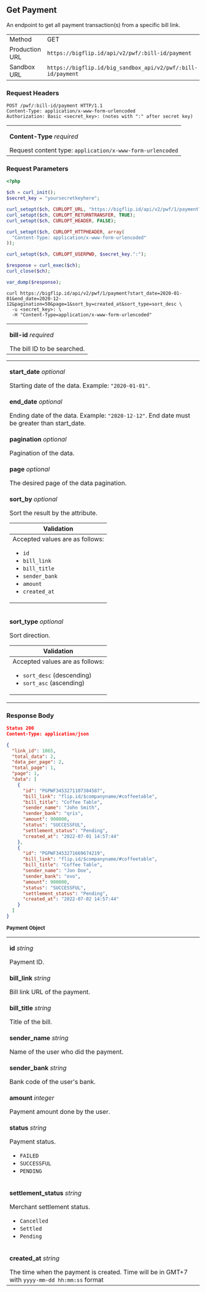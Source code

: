 <div></div>

## Get Payment

An endpoint to get all payment transaction(s) from a specific bill link.

<table>
  <tbody>
    <tr>
      <td>Method</td>
      <td><span class="method get">GET</span></td>
    </tr>
    <tr>
      <td>Production URL</td>
      <td><code>https://bigflip.id/api/v2/pwf/:bill-id/payment</code></td>
    </tr>
    <tr>
      <td>Sandbox URL</td>
      <td><code>https://bigflip.id/big_sandbox_api/v2/pwf/:bill-id/payment</code></td>
    </tr>
  </tbody>
</table>

<h3 id="get-payment-request-headers">Request Headers</h3>

```http
POST /pwf/:bill-id/payment HTTP/1.1
Content-Type: application/x-www-form-urlencoded
Authorization: Basic <secret_key>: (notes with ":" after secret key)
```

<table>
  <tbody>
    <tr>
      <td>
        <p><b>Content-Type</b> <em>required</em></p>
        Request content type: <code>application/x-www-form-urlencoded</code>
      </td>
    </tr>
  </tbody>
</table>

<h3 id="get-payment-request-parameters">Request Parameters</h3>

```php
<?php

$ch = curl_init();
$secret_key = "yoursecretkeyhere";

curl_setopt($ch, CURLOPT_URL, "https://bigflip.id/api/v2/pwf/1/payment?start_date=2020-01-01&end_date=2020-12-12&pagination=50&page=1&sort_by=created_at&sort_type=sort_desc");
curl_setopt($ch, CURLOPT_RETURNTRANSFER, TRUE);
curl_setopt($ch, CURLOPT_HEADER, FALSE);

curl_setopt($ch, CURLOPT_HTTPHEADER, array(
  "Content-Type: application/x-www-form-urlencoded"
));

curl_setopt($ch, CURLOPT_USERPWD, $secret_key.":");

$response = curl_exec($ch);
curl_close($ch);

var_dump($response);
```

```shell
curl https://bigflip.id/api/v2/pwf/1/payment?start_date=2020-01-01&end_date=2020-12-12&pagination=50&page=1&sort_by=created_at&sort_type=sort_desc \
  -u <secret_key>: \
  -H "Content-Type=application/x-www-form-urlencoded"
```

<table>
  <tbody>
    <tr>
      <td>
        <p><b>bill-id</b> <em>required</em></p>
          The bill ID to be searched.
      </td>
    </tr>
  </tbody>
</table>

<table>
  <tbody>
    <tr>
      <td>
        <p><b>start_date</b> <em>optional</em></p>
        Starting date of the data. Example: <code>"2020-01-01"</code>.
      </td>
    </tr>
    <tr>
      <td>
        <p><b>end_date</b> <em>optional</em></p>
        Ending date of the data. Example: <code>"2020-12-12"</code>. End date
        must be greater than start_date.
      </td>
    </tr>
    <tr>
      <td>
        <p><b>pagination</b> <em>optional</em></p>
        Pagination of the data.
      </td>
    </tr>
    <tr>
      <td>
        <p><b>page</b> <em>optional</em></p>
        The desired page of the data pagination.
      </td>
    </tr>
    <tr>
      <td>
        <p><b>sort_by</b> <em>optional</em></p>
        Sort the result by the attribute.
        <table class="validation-table">
          <thead>
            <tr>
              <th>Validation</th>
            </tr>
          </thead>
          <tbody>
            <tr>
              <td>
                <div class="validation-table__helper-text">
                  Accepted values are as follows:
                </div>
                <ul>
                  <li><code>id</code></li>
                  <li><code>bill_link</code></li>
                  <li><code>bill_title</code></li>
                  <li><code>sender_bank</code></li>
                  <li><code>amount</code></li>
                  <li><code>created_at</code></li>
                </ul>
              </td>
            </tr>
          </tbody>
        </table>
      </td>
    </tr>
    <tr>
      <td>
        <p><b>sort_type</b> <em>optional</em></p>
        Sort direction.
        <table class="validation-table">
          <thead>
            <tr>
              <th>Validation</th>
            </tr>
          </thead>
          <tbody>
            <tr>
              <td>
                <div class="validation-table__helper-text">
                  Accepted values are as follows:
                </div>
                <ul>
                  <li><code>sort_desc</code> (descending)</li>
                  <li><code>sort_asc</code> (ascending)</li>
                </ul>
              </td>
            </tr>
          </tbody>
        </table>
      </td>
    </tr>
  </tbody>
</table>

<h3 id="get-payment-response-body">Response Body</h3>

```json
Status 200
Content-Type: application/json

{
  "link_id": 1065,
  "total_data": 2,
  "data_per_page": 2,
  "total_page": 1,
  "page": 1,
  "data": [
    {
      "id": "PGPWF3453271107384587",
      "bill_link": "flip.id/$companyname/#coffeetable",
      "bill_title": "Coffee Table",
      "sender_name": "John Smith",
      "sender_bank": "qris",
      "amount": 900000,
      "status": "SUCCESSFUL",
      "settlement_status": "Pending",
      "created_at": "2022-07-01 14:57:44"
    },
    {
      "id": "PGPWF3453271669674219",
      "bill_link": "flip.id/$companyname/#coffeetable",
      "bill_title": "Coffee Table",
      "sender_name": "Jon Doe",
      "sender_bank": "ovo",
      "amount": 900000,
      "status": "SUCCESSFUL",
      "settlement_status": "Pending",
      "created_at": "2022-07-02 14:57:44"
    }
  ]
}
```

<p id="payment-object" style="font-size:13px; font-weight:bold;">Payment Object</p>

<table>
  <tbody>
    <tr>
      <td>
        <p><b>id</b> <em>string</em></p>
        Payment ID.
      </td>
    </tr>
    <tr>
      <td>
        <p><b>bill_link</b> <em>string</em></p>
        Bill link URL of the payment.
      </td>
    </tr>
    <tr>
      <td>
        <p><b>bill_title</b> <em>string</em></p>
        Title of the bill.
      </td>
    </tr>
    <tr>
      <td>
        <p><b>sender_name</b> <em>string</em></p>
        Name of the user who did the payment.
      </td>
    </tr>
    <tr>
      <td>
        <p><b>sender_bank</b> <em>string</em></p>
        Bank code of the user's bank.
      </td>
    </tr>
    <tr>
      <td>
        <p><b>amount</b> <em>integer</em></p>
        Payment amount done by the user.
      </td>
    </tr>
    <tr>
      <td>
        <p><b>status</b> <em>string</em></p>
        Payment status.
        <ul class="">
          <li><code>FAILED</code></li>
          <li><code>SUCCESSFUL</code></li>
          <li><code>PENDING</code></li>
        </ul>
      </td>
    </tr>
    <tr>
      <td>
        <p><b>settlement_status</b> <em>string</em></p>
        Merchant settlement status.
        <ul class="">
          <li><code>Cancelled</code></li>
          <li><code>Settled</code></li>
          <li><code>Pending</code></li>
        </ul>
      </td>
    </tr>
    <tr>
      <td>
        <p><b>created_at</b> <em>string</em></p>
        The time when the payment is created. Time will be in GMT+7 with
        <code>yyyy-mm-dd hh:mm:ss</code> format
      </td>
    </tr>
  </tbody>
</table>
